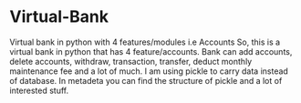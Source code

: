 # Virtual-Bank
Virtual bank in python with 4 features/modules i.e Accounts
So, this is a virtual bank in python that has 4 feature/accounts.
Bank can add accounts, delete accounts, withdraw, transaction, transfer,
deduct monthly maintenance fee and a lot of much.
I am using pickle to carry data instead of database.
In metadeta you can find the structure of pickle and a lot of interested stuff.
